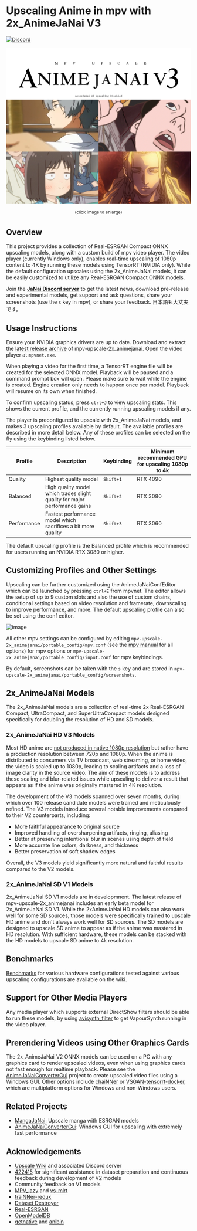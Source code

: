 # Upscaling Anime in mpv with 2x_AnimeJaNai V3
[![Discord](https://img.shields.io/discord/1121653618173546546?label=Discord&logo=Discord&logoColor=white)](https://discord.gg/EeFfZUBvxj)

<a href="./demov3.webp?raw=1"><img src="demov3.webp"/></a>
<p align="center"><sup>(click image to enlarge)</sup></p>

## Overview

This project provides a collection of Real-ESRGAN Compact ONNX upscaling models, along with a custom build of mpv video player. The video player (currently Windows only), enables real-time upscaling of 1080p content to 4K by running these models using TensorRT (NVIDIA only). While the default configuration upscales using the 2x_AnimeJaNai models, it can be easily customized to utilize any Real-ESRGAN Compact ONNX models.

Join the [**JaNai Discord server**](https://discord.gg/EeFfZUBvxj) to get the latest news, download pre-release and experimental models, get support and ask questions, share your screenshots (use the `s` key in mpv), or share your feedback. 日本語も大丈夫です。

## Usage Instructions
Ensure your NVIDIA graphics drivers are up to date. Download and extract the [latest release archive](https://github.com/the-database/mpv-upscale-2x_animejanai/releases) of mpv-upscale-2x_animejanai. Open the video player at `mpvnet.exe`.

When playing a video for the first time, a TensorRT engine file will be created for the selected ONNX model. Playback will be paused and a command prompt box will open. Please make sure to wait while the engine is created. Engine creation only needs to happen once per model. Playback will resume on its own when finished.

To confirm upscaling status, press `ctrl+J` to view upscaling stats. This shows the current profile, and the currently running upscaling models if any. 

The player is preconfigured to upscale with 2x_AnimeJaNai models, and makes 3 upscaling profiles available by default. The available profiles are described in more detail below. Any of these profiles can be selected on the fly using the keybinding listed below. 

|Profile | Description | Keybinding | Minimum recommended GPU for upscaling 1080p to 4k |
|-|-|-|-|
|Quality | Highest quality model | `Shift+1` | RTX 4090|
|Balanced | High quality model which trades slight quality for major performance gains | `Shift+2` | RTX 3080|
|Performance | Fastest performance model which sacrifices a bit more quality  | `Shift+3` | RTX 3060|

The default upscaling profile is the Balanced profile which is recommended for users running an NVIDIA RTX 3080 or higher. 

## Customizing Profiles and Other Settings

Upscaling can be further customized using the AnimeJaNaiConfEditor which can be launched by pressing `ctrl+E` from mpvnet. The editor allows the setup of up to 9 custom slots and also the use of custom chains, conditional settings based on video resolution and framerate, downscaling to improve performance, and more. The default upscaling profile can also be set using the conf editor. 

![image](https://github.com/the-database/mpv-upscale-2x_animejanai/assets/25811902/76a8db5b-8c67-4b0c-911a-9b02598fb37a)


All other mpv settings can be configured by editing `mpv-upscale-2x_animejanai/portable_config/mpv.conf` (see the [mpv manual](https://mpv.io/manual/stable/) for all options) for mpv options or `mpv-upscale-2x_animejanai/portable_config/input.conf` for mpv keybindings. 

By default, screenshots can be taken with the `s` key and are stored in `mpv-upscale-2x_animejanai/portable_config/screenshots`. 

## 2x_AnimeJaNai Models
The 2x_AnimeJaNai models are a collection of real-time 2x Real-ESRGAN Compact, UltraCompact, and SuperUltraCompact models designed specifically for doubling the resolution of HD and SD models. 

### 2x_AnimeJaNai HD V3 Models

Most HD anime are [not produced in native 1080p resolution](https://guide.encode.moe/encoding/descaling.html) but rather have a production resolution between 720p and 1080p. When the anime is distributed to consumers via TV broadcast, web streaming, or home video, the video is scaled up to 1080p, leading to scaling artifacts and a loss of image clarity in the source video. The aim of these models is to address these scaling and blur-related issues while upscaling to deliver a result that appears as if the anime was originally mastered in 4K resolution.

The development of the V3 models spanned over seven months, during which over 100 release candidate models were trained and meticulously refined. The V3 models introduce several notable improvements compared to their V2 counterparts, including:
- More faithful appearance to original source
- Improved handling of oversharpening artifacts, ringing, aliasing
- Better at preserving intentional blur in scenes using depth of field
- More accurate line colors, darkness, and thickness
- Better preservation of soft shadow edges

Overall, the V3 models yield significantly more natural and faithful results compared to the V2 models. 

### 2x_AnimeJaNai SD V1 Models

2x_AnimeJaNai SD V1 models are in developmnent. The latest release of mpv-upscale-2x_animejanai includes an early beta model for 2x_AnimeJaNai SD V1. While the 2xAnimeJaNai HD models can also work well for some SD sources, those models were specifically trained to upscale HD anime and don't always work well for SD sources. The SD models are designed to upscale SD anime to appear as if the anime was mastered in HD resolution. With sufficient hardware, these models can be stacked with the HD models to upscale SD anime to 4k resolution. 

## Benchmarks
[Benchmarks](https://github.com/the-database/mpv-upscale-2x_animejanai/wiki/Benchmarks) for various hardware configurations tested against various upscaling configurations are available on the wiki. 

## Support for Other Media Players
Any media player which supports external DirectShow filters should be able to run these models, by using [avisynth_filter](https://github.com/CrendKing/avisynth_filter) to get VapourSynth running in the video player. 

## Prerendering Videos using Other Graphics Cards
The 2x_AnimeJaNai_V2 ONNX models can be used on a PC with any graphics card to render upscaled videos, even when using graphics cards not fast enough for realtime playback. Please see the [AnimeJaNaiConverterGui](https://github.com/the-database/AnimeJaNaiConverterGui) project to create upscaled video files using a Windows GUI. Other options include [chaiNNer](https://github.com/chaiNNer-org/chaiNNer) or [VSGAN-tensorrt-docker](https://github.com/styler00dollar/VSGAN-tensorrt-docker), which are multiplatform options for Windows and non-Windows users.

## Related Projects
- [MangaJaNai](https://github.com/the-database/mangajanai): Upscale manga with ESRGAN models
- [AnimeJaNaiConverterGui](https://github.com/the-database/AnimeJaNaiConverterGui): Windows GUI for upscaling with extremely fast performance

## Acknowledgements
- [Upscale Wiki](https://upscale.wiki/wiki/Main_Page) and associated Discord server
- [422415](https://github.com/422415) for significant assistance in dataset preparation and continuous feedback during development of V2 models
- Community feedback on V1 models
- [MPV_lazy](https://github.com/hooke007/MPV_lazy) and [vs-mlrt](https://github.com/AmusementClub/vs-mlrt)
- [traiNNer-redux](https://github.com/joeyballentine/traiNNer-redux)
- [Dataset Destroyer](https://github.com/Kim2091/helpful-scripts/tree/main/Dataset%20Destroyer)
- [Real-ESRGAN](https://github.com/xinntao/Real-ESRGAN)
- [OpenModelDB](https://openmodeldb.info/)
- [getnative](https://github.com/Infiziert90/getnative) and [anibin](https://anibin.blogspot.com/)
